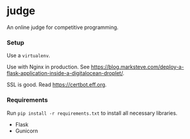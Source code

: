 # judge
An online judge for competitive programming.

### Setup

Use a `virtualenv`.

Use with Nginx in production. See https://blog.marksteve.com/deploy-a-flask-application-inside-a-digitalocean-droplet/.

SSL is good. Read https://certbot.eff.org.

### Requirements

Run `pip install -r requirements.txt` to install all necessary libraries.

- Flask
- Gunicorn
